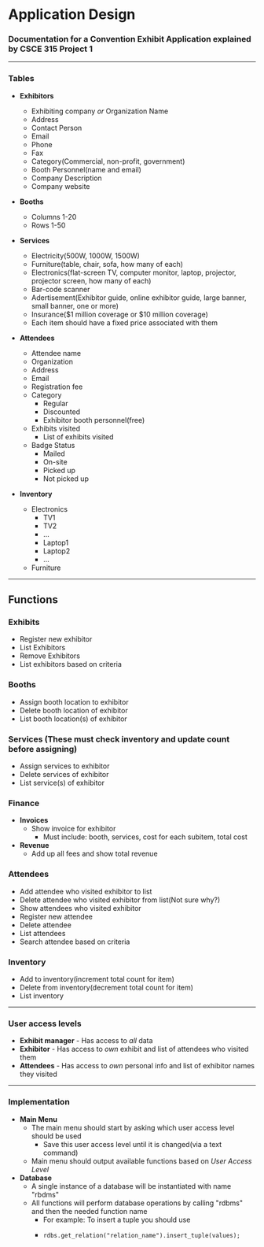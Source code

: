 # Application Design
### Documentation for a Convention Exhibit Application explained by CSCE 315 Project 1

***

### Tables
* **Exhibitors**
  * Exhibiting company _or_ Organization Name
  * Address
  * Contact Person
  * Email
  * Phone
  * Fax
  * Category(Commercial, non-profit, government)
  * Booth Personnel(name and email)
  * Company Description
  * Company website

* **Booths**
  * Columns 1-20
  * Rows 1-50

* **Services**
  * Electricity(500W, 1000W, 1500W)
  * Furniture(table, chair, sofa, how many of each)
  * Electronics(flat-screen TV, computer monitor, laptop, projector, projector screen, how many of each)
  * Bar-code scanner
  * Adertisement(Exhibitor guide, online exhibitor guide, large banner, small banner, one or more)
  * Insurance($1 million coverage or $10 million coverage)
  * Each item should have a fixed price associated with them

* **Attendees**
  * Attendee name
  * Organization
  * Address
  * Email
  * Registration fee
  * Category
    * Regular
    * Discounted
    * Exhibitor booth personnel(free)
  * Exhibits visited
    * List of exhibits visited
  * Badge Status
    * Mailed
    * On-site
    * Picked up
    * Not picked up
* **Inventory**
  * Electronics
    * TV1
    * TV2
    * ...
    * Laptop1
    * Laptop2
    * ...
  * Furniture

***

## Functions
### Exhibits
* Register new exhibitor
* List Exhibitors
* Remove Exhibitors
* List exhibitors based on criteria

### Booths
* Assign booth location to exhibitor
* Delete booth location of exhibitor
* List booth location(s) of exhibitor

### Services (These **must** check inventory and update count before assigning)
* Assign services to exhibitor
* Delete services of exhibitor
* List service(s) of exhibitor

### Finance
* **Invoices**
  * Show invoice for exhibitor
    * Must include: booth, services, cost for each subitem, total cost
* **Revenue**
  * Add up all fees and show total revenue

### Attendees
* Add attendee who visited exhibitor to list
* Delete attendee who visited exhibitor from list(Not sure why?)
* Show attendees who visited exhibitor
* Register new attendee
* Delete attendee
* List attendees
* Search attendee based on criteria

### Inventory
* Add to inventory(increment total count for item)
* Delete from inventory(decrement total count for item)
* List inventory

***

### User access levels
* **Exhibit manager** - Has access to _all_ data
* **Exhibitor** - Has access to _own_ exhibit and list of attendees who visited them
* **Attendees** - Has access to _own_ personal info and list of exhibitor names they visited

***

### Implementation
* **Main Menu**
  * The main menu should start by asking which user access level should be used
    * Save this user access level until it is changed(via a text command)
  * Main menu should output available functions based on _User Access Level_
* **Database**
  * A single instance of a database will be instantiated with name "rbdms"
  * All functions will perform database operations by calling "rdbms" and then the needed function name
    * For example: To insert a tuple you should use 
    *     rdbs.get_relation("relation_name").insert_tuple(values);